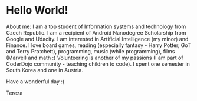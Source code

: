 # Hello World!

About me: I am a top student of Information systems and technology from Czech Republic. I am a recipient of Android Nanodegree Scholarship from Google and Udacity. I am interested in Artificial Intelligence (my minor) and Finance. I love board games, reading (especially fantasy - Harry Potter, GoT and Terry Pratchett), programming, music (while programming), films (Marvel) and math :) Volunteering is another of my passions (I am part of CoderDojo community - teaching children to code). I spent one semester in South Korea and one in Austria. 

Have a wonderful day :)

Tereza
